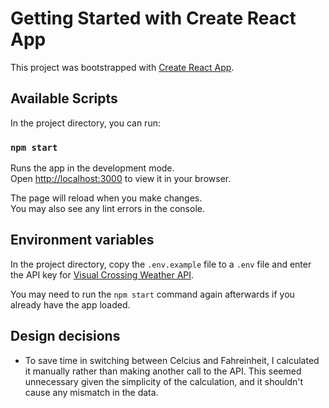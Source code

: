# Getting Started with Create React App

This project was bootstrapped with [Create React App](https://github.com/facebook/create-react-app).

## Available Scripts

In the project directory, you can run:

### `npm start`

Runs the app in the development mode.\
Open [http://localhost:3000](http://localhost:3000) to view it in your browser.

The page will reload when you make changes.\
You may also see any lint errors in the console.

## Environment variables

In the project directory, copy the `.env.example` file to a `.env` file and enter the API key for [Visual Crossing Weather API](https://www.visualcrossing.com/weather-api).

You may need to run the `npm start` command again afterwards if you already have the app loaded.

## Design decisions

- To save time in switching between Celcius and Fahreinheit, I calculated it manually rather than making another call to the API. This seemed unnecessary given the simplicity of the calculation, and it shouldn't cause any mismatch in the data.
